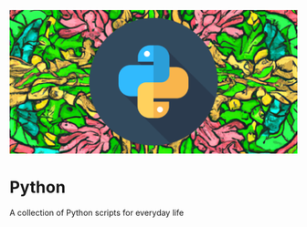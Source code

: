 ![](https://github.com/AnastasiosPapalias/Python/blob/main/pythonbannergit.png)

# Python

A collection of Python scripts for everyday life
